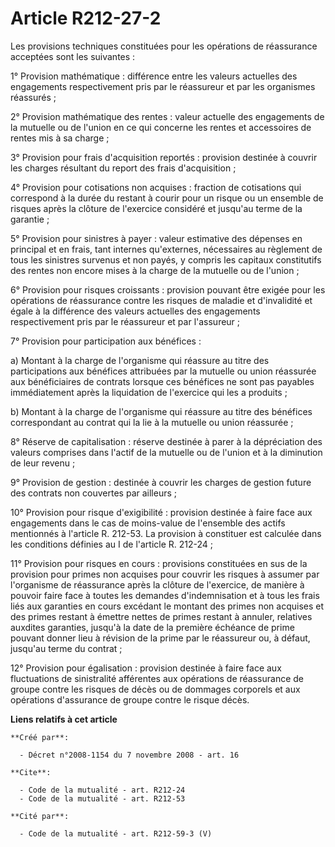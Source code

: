 # Article R212-27-2

Les provisions techniques constituées pour les opérations de réassurance acceptées sont les suivantes : 

1° Provision mathématique : différence entre les valeurs actuelles des engagements respectivement pris par le réassureur et
par les organismes réassurés ; 

2° Provision mathématique des rentes : valeur actuelle des engagements de la mutuelle ou de l'union en ce qui concerne les
rentes et accessoires de rentes mis à sa charge ; 

3° Provision pour frais d'acquisition reportés : provision destinée à couvrir les charges résultant du report des frais
d'acquisition ; 

4° Provision pour cotisations non acquises : fraction de cotisations qui correspond à la durée du restant à courir pour un
risque ou un ensemble de risques après la clôture de l'exercice considéré et jusqu'au terme de la garantie ; 

5° Provision pour sinistres à payer : valeur estimative des dépenses en principal et en frais, tant internes qu'externes,
nécessaires au règlement de tous les sinistres survenus et non payés, y compris les capitaux constitutifs des rentes non
encore mises à la charge de la mutuelle ou de l'union ; 

6° Provision pour risques croissants : provision pouvant être exigée pour les opérations de réassurance contre les risques de
maladie et d'invalidité et égale à la différence des valeurs actuelles des engagements respectivement pris par le réassureur
et par l'assureur ; 

7° Provision pour participation aux bénéfices : 

a) Montant à la charge de l'organisme qui réassure au titre des participations aux bénéfices attribuées par la mutuelle ou
union réassurée aux bénéficiaires de contrats lorsque ces bénéfices ne sont pas payables immédiatement après la liquidation
de l'exercice qui les a produits ; 

b) Montant à la charge de l'organisme qui réassure au titre des bénéfices correspondant au contrat qui la lie à la mutuelle
ou union réassurée ; 

8° Réserve de capitalisation : réserve destinée à parer à la dépréciation des valeurs comprises dans l'actif de la mutuelle
ou de l'union et à la diminution de leur revenu ; 

9° Provision de gestion : destinée à couvrir les charges de gestion future des contrats non couvertes par ailleurs ; 

10° Provision pour risque d'exigibilité : provision destinée à faire face aux engagements dans le cas de moins-value de
l'ensemble des actifs mentionnés à l'article R. 212-53. La provision à constituer est calculée dans les conditions définies
au I de l'article R. 212-24 ; 

11° Provision pour risques en cours : provisions constituées en sus de la provision pour primes non acquises pour couvrir les
risques à assumer par l'organisme de réassurance après la clôture de l'exercice, de manière à pouvoir faire face à toutes les
demandes d'indemnisation et à tous les frais liés aux garanties en cours excédant le montant des primes non acquises et des
primes restant à émettre nettes de primes restant à annuler, relatives auxdites garanties, jusqu'à la date de la première
échéance de prime pouvant donner lieu à révision de la prime par le réassureur ou, à défaut, jusqu'au terme du contrat ; 

12° Provision pour égalisation : provision destinée à faire face aux fluctuations de sinistralité afférentes aux opérations
de réassurance de groupe contre les risques de décès ou de dommages corporels et aux opérations d'assurance de groupe contre
le risque décès.

**Liens relatifs à cet article**

	**Créé par**:

	  - Décret n°2008-1154 du 7 novembre 2008 - art. 16

	**Cite**:

	  - Code de la mutualité - art. R212-24
	  - Code de la mutualité - art. R212-53

	**Cité par**:

	  - Code de la mutualité - art. R212-59-3 (V)
